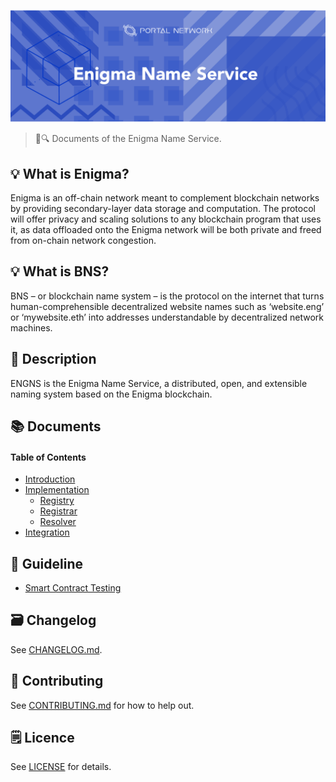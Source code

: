 ![Enigma Name Service](./assets/title.png)

> 📖🔍 Documents of the Enigma Name Service.

## 💡 What is Enigma?
Enigma is an off-chain network meant to complement blockchain networks by providing secondary-layer data storage and computation.  The protocol will offer privacy and scaling solutions to any blockchain program that uses it, as data offloaded onto the Enigma network will be both private and freed from on-chain network congestion.

## 💡 What is BNS?
BNS – or blockchain name system – is the protocol on the internet that turns human-comprehensible decentralized website names such as ‘website.eng’ or ‘mywebsite.eth’ into addresses understandable by decentralized network machines.

## 📝 Description

ENGNS is the Enigma Name Service, a distributed, open, and extensible naming system based on the Enigma blockchain.

## 📚 Documents

#### Table of Contents
- [Introduction](./docs/INTRODUCTION.md)
- [Implementation](./docs/IMPLEMENTATION.md)
    - [Registry](./docs/REGISTRY.md)
    - [Registrar](./docs/REGISTRAR.md)
    - [Resolver](./docs/RESOLVER.md)
- [Integration](./docs/INTEGRATION.md)

## 📝 Guideline
- [Smart Contract Testing](./engns/README.md)

## 🗃 Changelog
See [CHANGELOG.md](./CHANGELOG.md).

## 📣 Contributing
See [CONTRIBUTING.md](./CONTRIBUTING.md) for how to help out.

## 🗒 Licence
See [LICENSE](./LICENSE) for details.
